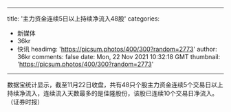 
---
title: '主力资金连续5日以上持续净流入48股'
categories: 
 - 新媒体
 - 36kr
 - 快讯
headimg: 'https://picsum.photos/400/300?random=2773'
author: 36kr
comments: false
date: Mon, 22 Nov 2021 10:32:18 GMT
thumbnail: 'https://picsum.photos/400/300?random=2773'
---

<div>   
数据宝统计显示，截至11月22日收盘，共有48只个股主力资金连续5个交易日以上持续净流入，连续流入天数最多的是佳隆股份，该股已连续10个交易日净流入。（证券时报）  
</div>
            